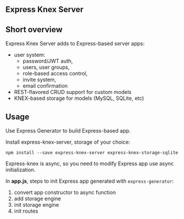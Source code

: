 ## Express Knex Server

## Short overview

Express Knex Server adds to Express-based server apps:

  * user system: 
    * password/JWT auth, 
    * users, user groups, 
    * role-based access control, 
    * invite system,
    * email confirmation
  * REST-flavored CRUD support for custom models
  * KNEX-based storage for models (MySQL, SQLite, etc)

## Usage

Use Express Generator to build Express-based app.

Install express-knex-server, storage of your choice:

    npm install --save express-knex-server express-knex-storage-sqlite
    
Express-knex is async, so you need to modify Express app use async initialization.

In **app.js**, steps to init Express app generated with ``express-generator``:

1) convert app constructor to async function
2) add storage engine
3) init storage engine
4) init routes



    